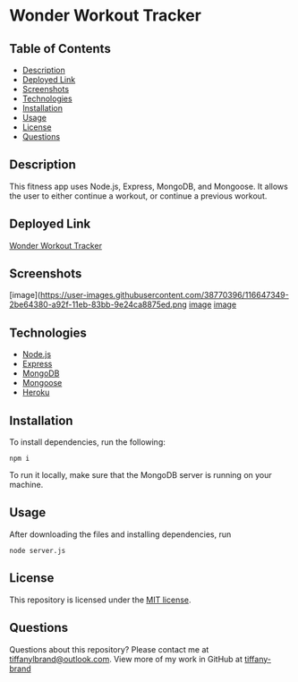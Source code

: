 # Wonder Workout Tracker


## Table of Contents

* [Description](#description)
* [Deployed Link](#deployed-link)
* [Screenshots](#screenshots)
* [Technologies](#technologies)
* [Installation](#installation)
* [Usage](#usage)
* [License](#license)
* [Questions](#questions)

## Description
This fitness app uses Node.js, Express, MongoDB, and Mongoose. It allows the user to either continue a workout, or continue a previous workout. 
## Deployed Link

[Wonder Workout Tracker](https://https://fitness-ap.herokuapp.com/?id=608b81a972db650015b211f2/)

## Screenshots

[image](https://user-images.githubusercontent.com/38770396/116647349-2be64380-a92f-11eb-83bb-9e24ca8875ed.png
[image](https://user-images.githubusercontent.com/38770396/116647500-9303f800-a92f-11eb-91a4-edfe87d08aa9.png)
[image](https://user-images.githubusercontent.com/38770396/116647535-a616c800-a92f-11eb-86cf-3686fbf838cf.png)


## Technologies

* [Node.js](https://nodejs.org/)
* [Express](https://expressjs.com/)
* [MongoDB](https://www.mongodb.com/)
* [Mongoose](https://mongoosejs.com/)
* [Heroku](https://heroku.com)

## Installation

To install dependencies, run the following:

`
npm i
`

To run it locally, make sure that the MongoDB server is running on your machine.

## Usage

After downloading the files and installing dependencies, run 

`
node server.js
`

## License

This repository is licensed under the [MIT license](./LICENSE).

## Questions

Questions about this repository? Please contact me at [tiffanylbrand@outlook.com](mailto:tiffanylbrand@outlook.com). View more of my work in GitHub at [tiffany-brand](https://github.com/tiffany-brand) 

